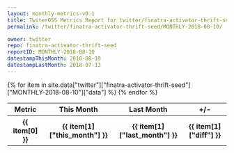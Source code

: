 ```yaml
---
layout: monthly-metrics-v0.1
title: TwiterOSS Metrics Report for twitter/finatra-activator-thrift-seed | MONTHLY-2018-08-10 | 2018-08-10
permalink: /twitter/finatra-activator-thrift-seed/MONTHLY-2018-08-10/

owner: twitter
repo: finatra-activator-thrift-seed
reportID: MONTHLY-2018-08-10
datestampThisMonth: 2018-08-10
datestampLastMonth: 2018-07-13
---
```


<table style="width: 100%">
    <tr>
        <th>Metric</th>
        <th>This Month</th>
        <th>Last Month</th>
        <th>+/-</th>
    </tr>
    {% for item in site.data["twitter"]["finatra-activator-thrift-seed"]["MONTHLY-2018-08-10"]["data"] %}
    <tr>
        <th>{{ item[0] }}</th>
        <th>{{ item[1]["this_month"] }}</th>
        <th>{{ item[1]["last_month"] }}</th>
        <th>{{ item[1]["diff"] }}</th>
    </tr>
    {% endfor %}
</table>

